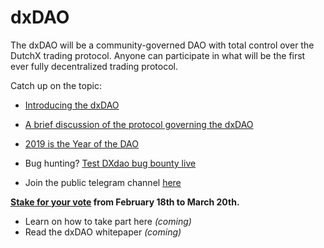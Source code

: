 # dxDAO
The dxDAO will be a community-governed DAO with total control over the DutchX trading protocol. Anyone can participate in what will be the first ever fully decentralized trading protocol.  

Catch up on the topic:

- [Introducing the dxDAO](https://blog.gnosis.pm/introducing-the-dxdao-27ec4301eced)
- [A brief discussion of the protocol governing the dxDAO](https://blog.gnosis.pm/a-brief-discussion-of-the-protocol-governing-the-dxdao-7331407a2555)
- [2019 is the Year of the DAO](https://blog.gnosis.pm/2019-is-the-year-of-the-dao-5a428f90fb55)
- Bug hunting? [Test DXdao bug bounty live](https://blog.gnosis.pm/test-dxdao-bug-bounties-live-939095b7dd8d)
  
- Join the public telegram channel [here](https://t.me/dxDAO)

**[Stake for your vote](https://dxdao.daostack.io) from February 18th to March 20th.**

- Learn on how to take part here *(coming)*
- Read the dxDAO whitepaper *(coming)*
